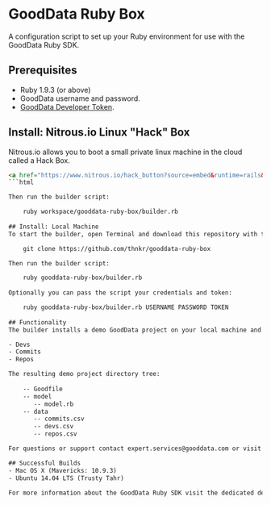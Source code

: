 GoodData Ruby Box
=================
A configuration script to set up your Ruby environment for use with the GoodData Ruby SDK.

## Prerequisites
- Ruby 1.9.3 (or above)
- GoodData username and password. 
- [GoodData Developer Token](https://developer.gooddata.com/trial/).

## Install: Nitrous.io Linux "Hack" Box
Nitrous.io allows you to boot a small private linux machine in the cloud called a Hack Box.

```html
<a href="https://www.nitrous.io/hack_button?source=embed&runtime=rails&repo=thnkr%2Fgooddata-ruby-box&file_to_open=README.md" style="border:0;text-decoration:none"><img src="https://d3o0mnbgv6k92a.cloudfront.net/assets/hack-s-v1-19458b540eb9a0b6a943ee6d27941699.png" alt="Hack thnkr/gooddata-ruby-box on Nitrous.IO" /></a>
```html

Then run the builder script:

    ruby workspace/gooddata-ruby-box/builder.rb
    
## Install: Local Machine
To start the builder, open Terminal and download this repository with this command:

    git clone https://github.com/thnkr/gooddata-ruby-box

Then run the builder script:

    ruby gooddata-ruby-box/builder.rb
    
Optionally you can pass the script your credentials and token:

    ruby gooddata-ruby-box/builder.rb USERNAME PASSWORD TOKEN
    
## Functionality
The builder installs a demo GoodData project on your local machine and a pushes it to the GoodData platform.  The example project "My Ruby SDK Project" includes data, models, a blueprint and three datasets:

- Devs
- Commits
- Repos

The resulting demo project directory tree:
    
    -- Goodfile
    -- model
       -- model.rb
    -- data
       -- commits.csv
       -- devs.csv
       -- repos.csv

For questions or support contact expert.services@gooddata.com or visit the [support](http://gooddata-sdk.uservoice.com/forums/251337-general) page. 

## Successful Builds
- Mac OS X (Mavericks: 10.9.3)
- Ubuntu 14.04 LTS (Trusty Tahr)

For more information about the GoodData Ruby SDK visit the dedicated developer [site](http://sdk.gooddata.com/gooddata-ruby).
